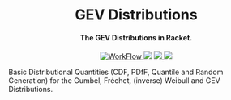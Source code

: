 <h1 align="center"> GEV Distributions </h1>

<h4 align="center"> The GEV Distributions in Racket. </h4>

<p align="center">
  <a href="https://github.com/Cpp-Project-Manager/Cpp-Project-Manager/actions">
    <img src="https://img.shields.io/github/workflow/status/Cpp-Project-Manager/Cpp-Project-Manager/Rust/v2.2.1?style=for-the-badge"
         alt="WorkFlow">
  </a>
  <a href="https://github.com/Cpp-Project-Manager/Cpp-Project-Manager/releases/tag/v3.0.3"><img src="[https://img.shields.io/github/v/release/Cpp-Project-Manager/Cpp-Project-Manager?style=for-the-badge](https://img.shields.io/badge/Version-1.0.0-blue)"></a>
  <a href="https://crates.io/crates/cppm">
      <img src="https://img.shields.io/crates/d/cppm?label=Crate%20Downloads&logo=Rust&style=for-the-badge">
  </a>
  <a href="https://github.com/Cpp-Project-Manager/Cpp-Project-Manager/releases/tag/v2.2.1">
    <img src="https://img.shields.io/badge/Version-1.0.0-blue">
  </a>
  <a href="https://crates.io/crates/cppm">
  </a>
</p>

Basic Distributional Quantities (CDF, PDfF, Quantile and Random Generation) for the Gumbel, Fréchet, (inverse) Weibull and GEV Distributions.
